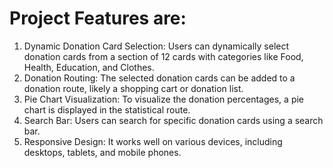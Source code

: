 # Project Features are:

1. Dynamic Donation Card Selection: Users can dynamically select donation cards from a section of 12 cards with categories like Food, Health, Education, and Clothes.
2. Donation Routing: The selected donation cards can be added to a donation route, likely a shopping cart or donation list.
3. Pie Chart Visualization: To visualize the donation percentages, a pie chart is displayed in the statistical route.
4. Search Bar: Users can search for specific donation cards using a search bar.
5. Responsive Design: It works well on various devices, including desktops, tablets, and mobile phones.
